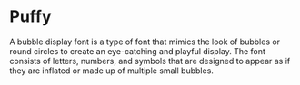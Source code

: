 # Puffy
A bubble display font is a type of font that mimics the look of bubbles or round circles to create an eye-catching and playful display. The font consists of letters, numbers, and symbols that are designed to appear as if they are inflated or made up of multiple small bubbles.

